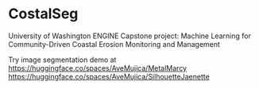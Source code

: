 # CostalSeg
University of Washington ENGINE Capstone project: Machine Learning for Community-Driven Coastal Erosion Monitoring and Management

Try image segmentation demo at 
https://huggingface.co/spaces/AveMujica/MetalMarcy
https://huggingface.co/spaces/AveMujica/SilhouetteJaenette